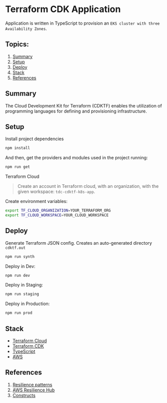 # Terraform CDK Application
 Application is written in TypeScript to provision an `EKS cluster with three Availability Zones`.

## Topics:
1. [Summary](#summary)
2. [Setup](#setup)
2. [Deploy](#deploy)
3. [Stack](#stack)
4. [References](#references)

## Summary
The Cloud Development Kit for Terraform (CDKTF) enables the utilization of programming languages for defining and provisioning infrastructure.

## Setup

Install project dependencies

```bash
npm install
```

And then, get the providers and modules used in the project running:

```bash
npm run get
```

Terraform Cloud

> Create an account in Terraform cloud, with an organization, with the given workspace: `tdc-cdktf-k8s-app`.

Create environment variables:

```bash
export TF_CLOUD_ORGANIZATION=YOUR_TERRAFORM_ORG
export TF_CLOUD_WORKSPACE=YOUR_CLOUD_WORKSPACE
```

## Deploy

Generate Terraform JSON config. Creates an auto-generated directory `cdktf.out`
```bash
npm run synth
```

Deploy in Dev:
```bash
npm run dev
```

Deploy in Staging:
```bash
npm run staging
```

Deploy in Production:
```bash
npm run prod
```

## Stack
* [Terraform Cloud](https://app.terraform.io/)
* [Terraform CDK](https://developer.hashicorp.com/terraform/cdktf)
* [TypeScript](https://www.typescriptlang.org/)
* [AWS](https://aws.amazon.com/)

## References
1. [Resilience patterns](https://aws.amazon.com/pt/blogs/architecture/understand-resiliency-patterns-and-trade-offs-to-architect-efficiently-in-the-cloud/)
2. [AWS Resilience Hub](https://aws.amazon.com/pt/blogs/architecture/building-resilient-well-architected-workloads-using-aws-resilience-hub/)
3. [Constructs](https://constructs.dev/)
